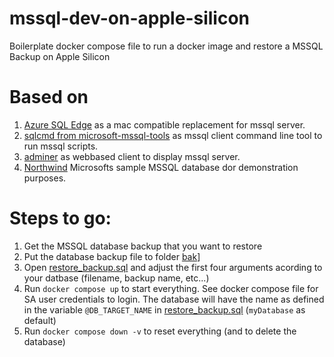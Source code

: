 # mssql-dev-on-apple-silicon
Boilerplate docker compose file to run a docker image and restore a MSSQL Backup on Apple Silicon

# Based on
1. [Azure SQL Edge](https://hub.docker.com/_/microsoft-azure-sql-edge) as a mac compatible replacement for mssql server.
2. [sqlcmd from microsoft-mssql-tools](https://hub.docker.com/_/microsoft-mssql-tools) as mssql client command line tool to run mssql scripts.
3. [adminer](https://hub.docker.com/_/adminer/) as webbased client to display mssql server.
4. [Northwind](https://github.com/cjlee/northwind) Microsofts sample MSSQL database dor demonstration purposes.

# Steps to go:
1. Get the MSSQL database backup that you want to restore
2. Put the database backup file to folder [bak](./bak)]
3. Open [restore_backup.sql](./scripts/restore_backup.sql) and adjust the first four arguments acording to your datbase (filename, backup name, etc...)
3. Run ```docker compose up``` to start everything. See docker compose file for SA user credentials to login. The database will have the name as defined in the variable ```@DB_TARGET_NAME``` in [restore_backup.sql](./scripts/restore_backup.sql) (```myDatabase``` as default)
4. Run ```docker compose down -v``` to reset everything (and to delete the database)